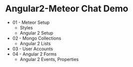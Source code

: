 # Angular2-Meteor Chat Demo

* 01 - Meteor Setup
     - Styles
     - Angular 2 Setup
* 02 - Mongo Collections
     - Angular 2 Lists
* 03 - User Accounts
* 04 - Angular 2 Forms
     - Angular 2 Events, Properties